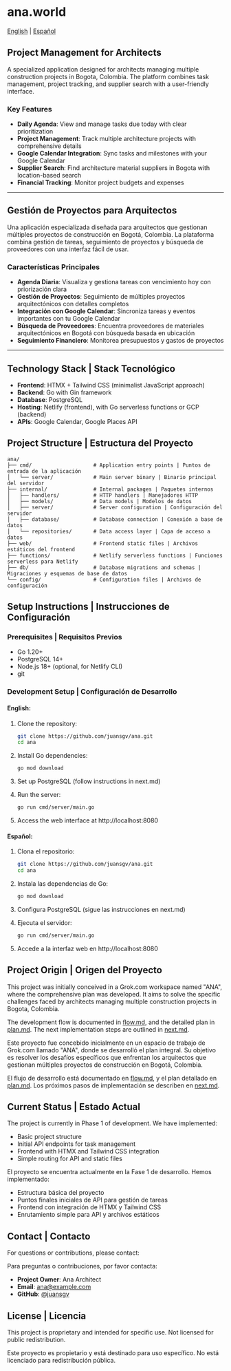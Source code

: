 # ana.world

[English](#english) | [Español](#español)

<a name="english"></a>
## Project Management for Architects

A specialized application designed for architects managing multiple construction projects in Bogota, Colombia. The platform combines task management, project tracking, and supplier search with a user-friendly interface.

### Key Features

- **Daily Agenda**: View and manage tasks due today with clear prioritization
- **Project Management**: Track multiple architecture projects with comprehensive details
- **Google Calendar Integration**: Sync tasks and milestones with your Google Calendar
- **Supplier Search**: Find architecture material suppliers in Bogota with location-based search
- **Financial Tracking**: Monitor project budgets and expenses

---

<a name="español"></a>
## Gestión de Proyectos para Arquitectos

Una aplicación especializada diseñada para arquitectos que gestionan múltiples proyectos de construcción en Bogotá, Colombia. La plataforma combina gestión de tareas, seguimiento de proyectos y búsqueda de proveedores con una interfaz fácil de usar.

### Características Principales

- **Agenda Diaria**: Visualiza y gestiona tareas con vencimiento hoy con priorización clara
- **Gestión de Proyectos**: Seguimiento de múltiples proyectos arquitectónicos con detalles completos
- **Integración con Google Calendar**: Sincroniza tareas y eventos importantes con tu Google Calendar
- **Búsqueda de Proveedores**: Encuentra proveedores de materiales arquitectónicos en Bogotá con búsqueda basada en ubicación
- **Seguimiento Financiero**: Monitorea presupuestos y gastos de proyectos

---

## Technology Stack | Stack Tecnológico

- **Frontend**: HTMX + Tailwind CSS (minimalist JavaScript approach)
- **Backend**: Go with Gin framework
- **Database**: PostgreSQL
- **Hosting**: Netlify (frontend), with Go serverless functions or GCP (backend)
- **APIs**: Google Calendar, Google Places API

## Project Structure | Estructura del Proyecto

```
ana/
├── cmd/                    # Application entry points | Puntos de entrada de la aplicación
│   └── server/             # Main server binary | Binario principal del servidor
├── internal/               # Internal packages | Paquetes internos
│   ├── handlers/           # HTTP handlers | Manejadores HTTP
│   ├── models/             # Data models | Modelos de datos
│   ├── server/             # Server configuration | Configuración del servidor
│   ├── database/           # Database connection | Conexión a base de datos
│   └── repositories/       # Data access layer | Capa de acceso a datos
├── web/                    # Frontend static files | Archivos estáticos del frontend
├── functions/              # Netlify serverless functions | Funciones serverless para Netlify
├── db/                     # Database migrations and schemas | Migraciones y esquemas de base de datos
└── config/                 # Configuration files | Archivos de configuración
```

## Setup Instructions | Instrucciones de Configuración

### Prerequisites | Requisitos Previos

- Go 1.20+ 
- PostgreSQL 14+
- Node.js 18+ (optional, for Netlify CLI)
- git

### Development Setup | Configuración de Desarrollo

#### English:

1. Clone the repository:
   ```bash
   git clone https://github.com/juansgv/ana.git
   cd ana
   ```

2. Install Go dependencies:
   ```bash
   go mod download
   ```

3. Set up PostgreSQL (follow instructions in next.md)

4. Run the server:
   ```bash
   go run cmd/server/main.go
   ```

5. Access the web interface at http://localhost:8080

#### Español:

1. Clona el repositorio:
   ```bash
   git clone https://github.com/juansgv/ana.git
   cd ana
   ```

2. Instala las dependencias de Go:
   ```bash
   go mod download
   ```

3. Configura PostgreSQL (sigue las instrucciones en next.md)

4. Ejecuta el servidor:
   ```bash
   go run cmd/server/main.go
   ```

5. Accede a la interfaz web en http://localhost:8080

## Project Origin | Origen del Proyecto

This project was initially conceived in a Grok.com workspace named "ANA", where the comprehensive plan was developed. It aims to solve the specific challenges faced by architects managing multiple construction projects in Bogota, Colombia.

The development flow is documented in [flow.md](flow.md), and the detailed plan in [plan.md](plan.md). The next implementation steps are outlined in [next.md](next.md).

Este proyecto fue concebido inicialmente en un espacio de trabajo de Grok.com llamado "ANA", donde se desarrolló el plan integral. Su objetivo es resolver los desafíos específicos que enfrentan los arquitectos que gestionan múltiples proyectos de construcción en Bogotá, Colombia.

El flujo de desarrollo está documentado en [flow.md](flow.md), y el plan detallado en [plan.md](plan.md). Los próximos pasos de implementación se describen en [next.md](next.md).

## Current Status | Estado Actual

The project is currently in Phase 1 of development. We have implemented:

- Basic project structure
- Initial API endpoints for task management
- Frontend with HTMX and Tailwind CSS integration
- Simple routing for API and static files

El proyecto se encuentra actualmente en la Fase 1 de desarrollo. Hemos implementado:

- Estructura básica del proyecto
- Puntos finales iniciales de API para gestión de tareas
- Frontend con integración de HTMX y Tailwind CSS
- Enrutamiento simple para API y archivos estáticos

## Contact | Contacto

For questions or contributions, please contact:

Para preguntas o contribuciones, por favor contacta:

- **Project Owner**: Ana Architect
- **Email**: [ana@example.com](mailto:ana@example.com)
- **GitHub**: [@juansgv](https://github.com/juansgv)

## License | Licencia

This project is proprietary and intended for specific use. Not licensed for public redistribution.

Este proyecto es propietario y está destinado para uso específico. No está licenciado para redistribución pública.

